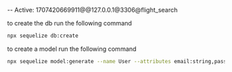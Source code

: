 -- Active: 1707420669911@@127.0.0.1@3306@flight_search

to create the db run the following command

```bash
npx sequelize db:create
```

to create a model run the following command
```bash
npx sequelize model:generate --name User --attributes email:string,password:string
```
